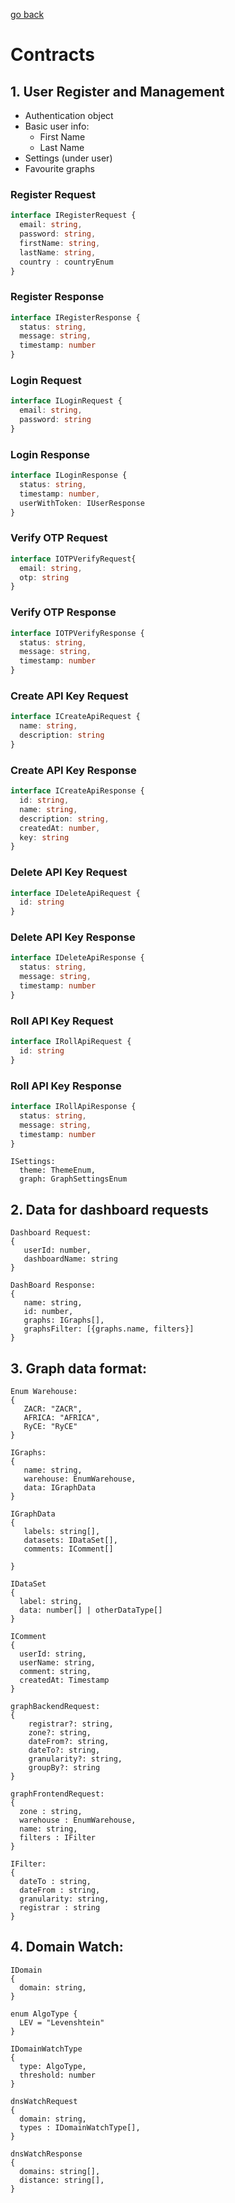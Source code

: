 [go back](readme.md)

# Contracts
## 1. User Register and Management
  - Authentication object
  - Basic user info:
     - First Name
     - Last Name
  - Settings (under user)
  - Favourite graphs

### Register Request
```ts
interface IRegisterRequest {
  email: string,
  password: string,
  firstName: string,
  lastName: string,
  country : countryEnum
}
```
### Register Response
```ts
interface IRegisterResponse {
  status: string,
  message: string,
  timestamp: number
}
```
### Login Request
```ts
interface ILoginRequest {
  email: string,
  password: string
}
```
### Login Response
```ts
interface ILoginResponse {
  status: string,
  timestamp: number,
  userWithToken: IUserResponse
}
```
### Verify OTP Request
```ts
interface IOTPVerifyRequest{
  email: string,
  otp: string
}
```
### Verify OTP Response
```ts
interface IOTPVerifyResponse {
  status: string,
  message: string,
  timestamp: number
}
```
### Create API Key Request
```ts
interface ICreateApiRequest {
  name: string,
  description: string
}
```
### Create API Key Response
```ts
interface ICreateApiResponse {
  id: string,
  name: string,
  description: string,
  createdAt: number,
  key: string
}
```
### Delete API Key Request
```ts
interface IDeleteApiRequest {
  id: string
}
```
### Delete API Key Response
```ts
interface IDeleteApiResponse {
  status: string,
  message: string,
  timestamp: number
}
```
### Roll API Key Request
```ts
interface IRollApiRequest {
  id: string
}
```
### Roll API Key Response
```ts
interface IRollApiResponse {
  status: string,
  message: string,
  timestamp: number
}
```
```
ISettings:
  theme: ThemeEnum,
  graph: GraphSettingsEnum
```
## 2. Data for dashboard requests 
```
Dashboard Request:
{
   userId: number,
   dashboardName: string
}
```
```
DashBoard Response:
{
   name: string,
   id: number,
   graphs: IGraphs[],
   graphsFilter: [{graphs.name, filters}]
}
```
## 3. Graph data format:
```
Enum Warehouse:
{
   ZACR: "ZACR",
   AFRICA: "AFRICA",
   RyCE: "RyCE"
}
```
```
IGraphs:
{
   name: string,
   warehouse: EnumWarehouse,
   data: IGraphData
}
```
```
IGraphData
{
   labels: string[],
   datasets: IDataSet[],
   comments: IComment[]
   
}
```
```
IDataSet
{
  label: string,
  data: number[] | otherDataType[]
}
```
```
IComment
{
  userId: string,
  userName: string,
  comment: string,
  createdAt: Timestamp
}
```
```
graphBackendRequest:
{
    registrar?: string,
    zone?: string,
    dateFrom?: string,
    dateTo?: string,
    granularity?: string,
    groupBy?: string
}
```
```
graphFrontendRequest:
{
  zone : string,
  warehouse : EnumWarehouse,
  name: string,
  filters : IFilter
}
```
```
IFilter:
{
  dateTo : string,
  dateFrom : string,
  granularity: string,
  registrar : string
}
```
## 4. Domain Watch:
```
IDomain
{
  domain: string,
}
```
```
enum AlgoType {
  LEV = "Levenshtein"
}
```
```
IDomainWatchType
{
  type: AlgoType,
  threshold: number
}
```
```
dnsWatchRequest
{
  domain: string,
  types : IDomainWatchType[],
}
```
```
dnsWatchResponse
{
  domains: string[],
  distance: string[],
}
```
